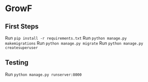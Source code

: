 # GrowF

## First Steps
Run `pip install -r requirements.txt`
Run `python manage.py makemigrations`
Run `python manage.py migrate`
Run `python manage.py createsuperuser`


## Testing
Run `python manage.py runserver:8000`